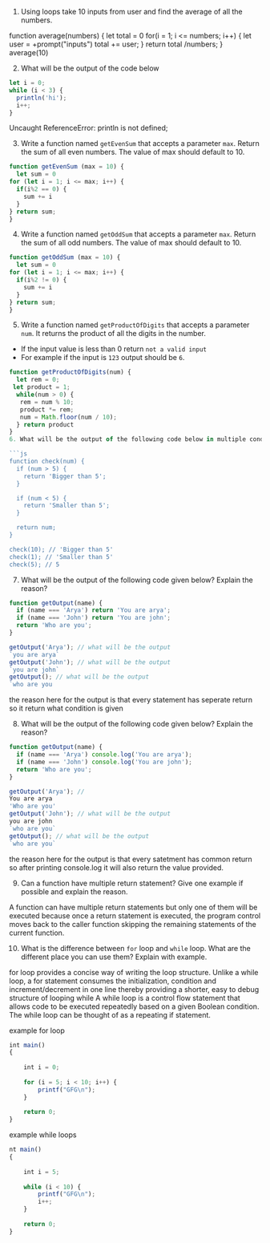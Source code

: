 1. Using loops take 10 inputs from user and find the average of all the numbers.
 
function average(numbers) {
let total = 0
  for(i = 1; i <= numbers; i++) {
  let user = +prompt("inputs")
   total += user;
  } return total /numbers;
}
average(10)

2. What will be the output of the code below

```js
let i = 0;
while (i < 3) {
  println('hi');
  i++;
}
```
Uncaught ReferenceError: println is not defined;

3. Write a function named `getEvenSum` that accepts a parameter `max`. Return the sum of all even numbers. The value of max should default to 10.
```js
function getEvenSum (max = 10) {
  let sum = 0
for (let i = 1; i <= max; i++) {
  if(i%2 == 0) {
    sum += i
  } 
} return sum;
}
```
4. Write a function named `getOddSum` that accepts a parameter `max`. Return the sum of all odd numbers. The value of max should default to 10.
```js
function getOddSum (max = 10) {
  let sum = 0
for (let i = 1; i <= max; i++) {
  if(i%2 != 0) {
    sum += i
  } 
} return sum;
}
```
5. Write a function named `getProductOfDigits` that accepts a parameter `num`. It returns the product of all the digits in the number.

- If the input value is less than 0 return `not a valid input`
- For example if the input is `123` output should be `6`.

```js
function getProductOfDigits(num) {
  let rem = 0;
 let product = 1;
  while(num > 0) {
   rem = num % 10;
   product *= rem;
   num = Math.floor(num / 10); 
  } return product
}
6. What will be the output of the following code below in multiple conditions? Explain with reason?

```js
function check(num) {
  if (num > 5) {
    return 'Bigger than 5';
  }

  if (num < 5) {
    return 'Smaller than 5';
  }

  return num;
}

check(10); // 'Bigger than 5'
check(1); // 'Smaller than 5'
check(5); // 5
```

7. What will be the output of the following code given below? Explain the reason?

```js
function getOutput(name) {
  if (name === 'Arya') return 'You are arya';
  if (name === 'John') return 'You are john';
  return 'Who are you';
}

getOutput('Arya'); // what will be the output
`you are arya`
getOutput('John'); // what will be the output
`you are john`
getOutput(); // what will be the output
`who are you
```
the reason here for the output is that every statement has seperate return so it return what condition is given

8. What will be the output of the following code given below? Explain the reason?

```js
function getOutput(name) {
  if (name === 'Arya') console.log('You are arya');
  if (name === 'John') console.log('You are john');
  return 'Who are you';
}

getOutput('Arya'); // 
You are arya
'Who are you'
getOutput('John'); // what will be the output
you are john
`who are you`
getOutput(); // what will be the output
`who are you`
```
the reason here for the output is that  every satetment has common return so after printing console.log it will also return the value provided.


9. Can a function have multiple return statement? Give one example if possible and explain the reason.

A function can have multiple return statements but only one of them will be executed because once a return statement is executed, the program control moves back to the caller function skipping the remaining statements of the current function.

10. What is the difference between `for` loop and `while` loop. What are the different place you can use them? Explain with example.

for loop provides a concise way of writing the loop structure. Unlike a while loop, a for statement consumes the initialization, condition and increment/decrement in one line thereby providing a shorter, easy to debug structure of looping while A while loop is a control flow statement that allows code to be executed repeatedly based on a given Boolean condition. The while loop can be thought of as a repeating if statement.

example for loop
```js
int main()
{
  
    int i = 0;
  
    for (i = 5; i < 10; i++) {
        printf("GFG\n");
    }
  
    return 0;
}
```
example while loops
```js
nt main()
{
  
    int i = 5;
  
    while (i < 10) {
        printf("GFG\n");
        i++;
    }
  
    return 0;
}
````
